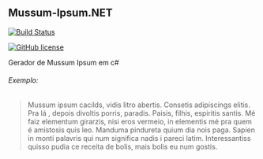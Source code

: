 ## Mussum-Ipsum.NET

[![Build Status](https://img.shields.io/appveyor/ci/douglasPinheiro/mussum-ipsum-net.svg?style=flat-square)](https://ci.appveyor.com/project/douglasPinheiro/mussum-ipsum-net/)

[![GitHub license](https://img.shields.io/github/license/mashape/apistatus.svg?style=flat-square)](http://opensource.org/licenses/MIT)

Gerador de Mussum Ipsum em c#


###### Exemplo:

> Mussum ipsum cacilds, vidis litro abertis. Consetis adipiscings elitis. Pra lá , depois divoltis porris, paradis. Paisis, filhis, espiritis santis. Mé faiz elementum girarzis, nisi eros vermeio, in elementis mé pra quem é amistosis quis leo. Manduma pindureta quium dia nois paga. Sapien in monti palavris qui num significa nadis i pareci latim. Interessantiss quisso pudia ce receita de bolis, mais bolis eu num gostis.
